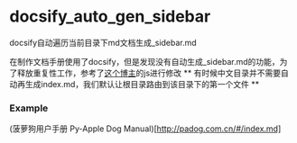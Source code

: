 # docsify_auto_gen_sidebar
docsify自动遍历当前目录下md文档生成_sidebar.md

在制作文档手册使用了docsify，但是发现没有自动生成_sidebar.md的功能，为了释放重复性工作，参考了[这个博主](https://www.cnblogs.com/ziwuxian/p/14391264.html)的js进行修改
** 有时候中文目录并不需要自动再生成index.md，我们默认让根目录路由到该目录下的第一个文件 **

### Example
(菠萝狗用户手册 Py-Apple Dog Manual)[http://padog.com.cn/#/index.md]
